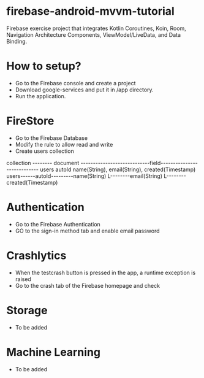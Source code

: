 # firebase-android-mvvm-tutorial
Firebase exercise project that integrates Kotlin Coroutines, Koin, Room, Navigation Architecture Components, ViewModel/LiveData, and Data Binding.
# How to setup?
- Go to the Firebase console and create a project
- Download google-services and put it in /app directory.
- Run the application.
# FireStore
- Go to the Firebase Database
- Modify the rule to allow read and write
- Create users collection

collection -------- document ----------------------------field----------------------------
  users              autoId            name(String), email(String), created(Timestamp)
  	users------autoId---------name(String)
                     L--------email(String)
                     L--------created(Timestamp)
  
# Authentication
- Go to the Firebase Authentication
- GO to the sign-in method tab and enable email password

# Crashlytics
- When the testcrash button is pressed in the app, a runtime exception is raised
- Go to the crash tab of the Firebase homepage and check

# Storage
- To be added

# Machine Learning
- To be added
